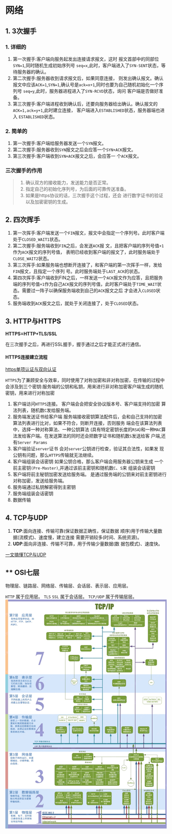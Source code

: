 # 网络
## 1. 3次握手
### 1. 详细的
1. 第一次握手:客户端向服务起发出连接请求报文，这时
报文首部中的同部位`SYN=1`,同时随机生成初始序列号 `seq=x`,此时，客户端进入了`SYN-SENT`状态，等待服务器的确认。
2. 第二次握手:服务器收到请求报文后，如果同意连接， 则发出确认报文。确认报文中应该`ACK=1`,`SYN=1`,确认号是`ack=x+1`,同时也要为自己随机初始化一个序列号
`seq=y`,此时，服务器进程进入了`SYN-RCVD`状态，询问 客户端是否做好准备。
3. 第三次握手:客户端进程收到确认后，还要向服务器给出确认。确认报文的`ACK=1,ack=y+1`,此时建立连接， 客户端进入`ESTABLISHED`状态，服务器端也进入 `ESTABLISHED`状态。

### 2. 简单的
1. 第一次握手:客户端给服务器发送一个`SYN`报文。 
2. 第二次握手:服务器收到`SYN`报文之后会应答一个`SYN+ACK`报文。
3. 第三次握手:客户端收到`SYN+ACK`报文之后，会应答一
个`ACK`报文。

### 三次握手的作用 
> 1. 确认双方的接收能力，发送能力是否正常。
> 2. 指定自己的初始化序列号，为后面的可靠传送准备。
> 3. 如果是https协议的话，三次握手这个过程，还会
进行数字证书的验证以及加密密钥的生成。


## 2. 四次挥手

1. 第一次挥手:客户端发送一个`FIN`报文，报文中会指定一个序列号。此时客户端处于`CLOSED_WAIT1`状态。
2. 第二次握手:服务端收到`FIN`之后，会发送`ACK`报 文，且把客户端的序列号值`+1`作为`ACK`报文的序列号值， 表明已经收到客户端的报文了，此时服务端处于 `CLOSE_WAIT2`状态。
3. 第三次挥手:如果服务端也想断开连接了，和客户端的第一次挥手一样，发给`FIN`报文，且指定一个序列 号。此时服务端处于`LAST_ACK`的状态。
4. 第四次挥手:客户端收到FIN之后，一样发送一个`ACK`报文作为应答，且把服务端的序列号值`+1`作为自己`ACK`报文的序列号值，此时客户端处于`TIME_WAIT`状 态。需要过一阵子以确保服务端收到自己的`ACK`报文之后 才会进入`CLOSED`状态。
5. 服务端收到`ACK`报文之后，就处于关闭连接了，处于`CLOSED`状态。

## 3. HTTP与HTTPS
**HTTPS=HTTP+TLS/SSL**

在三次握手之后，再进行SSL握手，握手通过之后才能正式进行通信。


#### HTTPS连接建立流程

[https单项认证与双向认证](https://blog.csdn.net/foshengtang/article/details/109111119?utm_medium=distribute.pc_relevant.none-task-blog-BlogCommendFromMachineLearnPai2-1.control&dist_request_id=&depth_1-utm_source=distribute.pc_relevant.none-task-blog-BlogCommendFromMachineLearnPai2-1.control)

 `HTTPS`为了兼顾安全与效率，同时使用了对称加密和非对称加密，在传输的过程中会涉及到三个密钥:服务端的公钥和私钥，用来进行非对称加密客户端生成的随机密钥，用来进行对称加密
1. 客户端访问`HTTPS`连接。
客户端会会把安全协议版本号、客户端支持的加密 算法列表，随机数`C`发给服务端。
2. 服务端发送证书给客户端
服务端接收密钥算法配件后，会和自己支持的加密 算法列表进行比对，如果不符合，则断开连接，否则服务 端会在该算法列表中，选择一种对称算法、一种公钥算法 (具有特定密钥⻓度的`RSA`)和一种`MAC`算法发给客户端。在发送算法的同时还会把数字证书和随机数`S`发送给客 户端,还有`Server Params`
3. 客户端验证`server`证书
会对`server`公钥进行检查，验证其合法性，如果发 现公钥有问题，那么`HTTPS`传输就无法继续。
4. 客户端组装会话密钥
如果公钥合格，那么客户端会用服务器公钥来生成 一个前主密钥`(Pre-Master)`,并通过该前主密钥和随机数`C`、`S`来 组装会话密钥
1. 客户端将前主秘钥加密发送给服务端。
 是通过服务端的公钥来对前主密钥进行对称加密，发送给服务端。
3. 服务端通过私钥解密得到主密钥
4. 服务端组装会话密钥
5. 数据传输

## 4. TCP与UDP

1. **TCP**:面向连接、传输可靠(保证数据正确性，保证数据 顺序)用于传输大量数据(流模式)、速度慢，建立连接 需要开销较多(时间、系统资源)。
2. **UDP**:面向非连接、传输不可靠，用于传输少量数据(数 据包模式)、速度快。

[一文搞懂TCP与UDP](https://www.cnblogs.com/fundebug/p/differences-of-tcp-and-udp.html)


## ** OSI七层
物理层、链路层、网络层、传输层、会话层、表示层、应用层。

`HTTP` 属于应用层。
`TLS` `SSL` 属于会话层。
`TCP/UDP` 属于传输层层。
![](media/16151817606779.jpg)
